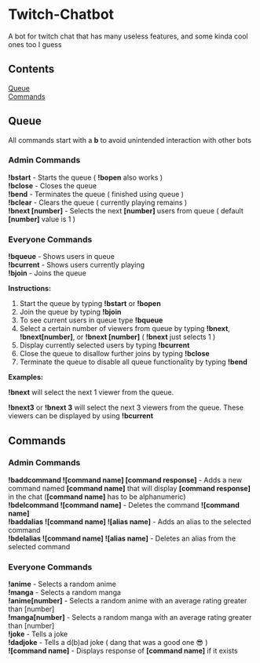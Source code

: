 # Twitch-Chatbot
A bot for twitch chat that has many useless features, and some kinda cool ones too I guess

## Contents

[Queue](#queue)  
[Commands](#commands)

## Queue
All commands start with a **b** to avoid unintended interaction with other bots  

### Admin Commands
**!bstart** - Starts the queue ( **!bopen** also works )  
**!bclose** - Closes the queue  
**!bend** - Terminates the queue ( finished using queue )  
**!bclear** - Clears the queue ( currently playing remains )  
**!bnext [number]** - Selects the next **[number]** users from queue ( default **[number]** value is 1 )

### Everyone Commands
**!bqueue** - Shows users in queue  
**!bcurrent** - Shows users currently playing  
**!bjoin** - Joins the queue

**Instructions:**

1. Start the queue by typing **!bstart** or **!bopen**
2. Join the queue by typing **!bjoin**
3. To see current users in queue type **!bqueue**
4. Select a certain number of viewers from queue by typing **!bnext**, **!bnext[number]**, or **!bnext [number]** ( **!bnext** just selects 1 )
5. Display currently selected users by typing **!bcurrent**
6. Close the queue to disallow further joins by typing **!bclose**
7. Terminate the queue to disable all queue functionality by typing **!bend**

**Examples:**

**!bnext** will select the next 1 viewer from the queue.

**!bnext3** or **!bnext 3** will select the next 3 viewers from the queue. These viewers can be displayed by using **!bcurrent**

## Commands

### Admin Commands
**!baddcommand ![command name] [command response]** - Adds a new command named **[command name]** that will display **[command response]** in the chat (**[command name]** has to be alphanumeric)  
**!bdelcommand ![command name]** - Deletes the command **![command name]**  
**!baddalias ![command name] ![alias name]** - Adds an alias to the selected command  
**!bdelalias ![command name] ![alias name]** - Deletes an alias from the selected command

### Everyone Commands
**!anime** - Selects a random anime  
**!manga** - Selects a random manga  
**!anime[number]** - Selects a random anime with an average rating greater than [number]  
**!manga[number]** - Selects a random manga with an average rating greater than [number]  
**!joke** - Tells a joke  
**!dadjoke** - Tells a d(b)ad joke ( dang that was a good one :sunglasses: )  
**![command name]** - Displays response of **[command name]** if it exists